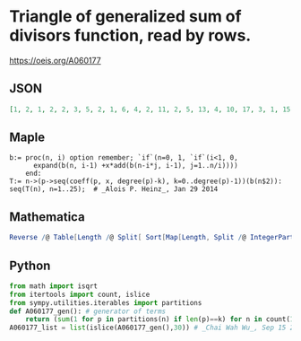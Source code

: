 # Triangle of generalized sum of divisors function, read by rows\.
https://oeis.org/A060177
## JSON
```JSON
[1, 2, 1, 2, 2, 3, 5, 2, 1, 6, 4, 2, 11, 2, 5, 13, 4, 10, 17, 3, 1, 15, 22, 4, 2, 25, 27, 2, 5, 37, 29, 6, 10, 52, 37, 2, 20, 67, 44, 4, 1, 30, 97, 44, 4, 2, 52, 117, 55, 5, 5, 77, 154, 59, 2, 10, 117, 184, 68, 6, 20, 162, 235, 71, 2, 36, 227, 277, 81, 6, 1, 58, 309, 338]
```
## Maple
```Maple
b:= proc(n, i) option remember; `if`(n=0, 1, `if`(i<1, 0,
      expand(b(n, i-1) +x*add(b(n-i*j, i-1), j=1..n/i))))
    end:
T:= n->(p->seq(coeff(p, x, degree(p)-k), k=0..degree(p)-1))(b(n$2)):
seq(T(n), n=1..25);  # _Alois P. Heinz_, Jan 29 2014
```
## Mathematica
```Mathematica
Reverse /@ Table[Length /@ Split[ Sort[Map[Length, Split /@ IntegerPartitions[n], {1}]]], {n, 24}] (* _Wouter Meeussen_, Apr 21 2012, updated by _Jean-François Alcover_, Jan 29 2014 *)
```
## Python
```Python
from math import isqrt
from itertools import count, islice
from sympy.utilities.iterables import partitions
def A060177_gen(): # generator of terms
    return (sum(1 for p in partitions(n) if len(p)==k) for n in count(1) for k in range(isqrt((n<<3)+1)-1>>1,0,-1))
A060177_list = list(islice(A060177_gen(),30)) # _Chai Wah Wu_, Sep 15 2023
```
